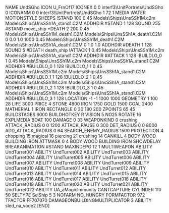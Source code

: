 NAME UndSGho
ICON U_FrnOf17
ICONEX 0 0 interf3\UnitPortrets\UndSGho 0
ICONANM 0 0 interf3\UnitPortrets\UndSGho 1 72 1
MEDIA WATER
MOTIONSTYLE SHEEPS
!STAND   100 0.45   Models\Ships\UnsSSh1M.c2m Models\Ships\UnsSSh1A_stand1.C2M
ADDHDIR #STAND 1 128
SOUND 255 #STAND move_ship
*DEATH   2 200 0.45 Models\Ships\UnsSSh1M_death1.C2M Models\Ships\UnsSSh1A_death1.C2M 0 0.0 1.0 1000  0.45 Models\Ships\UnsSSh1M_death1.C2M Models\Ships\UnsSSh1A_death1.C2M 0 1.0 1.0
ADDHDIR #DEATH 1 128 
SOUND 5 #DEATH death_ship
!ATTACK 1 0.45   Models\Ships\UnsSSh1M.c2m Models\Ships\UnsSSh1A_stand1.C2M
ADDHDIR #ATTACK 1 128
!BUILDLO_0 1 0.45   Models\Ships\UnsSSh1M.c2m Models\Ships\UnsSSh1A_stand1.C2M
ADDHDIR #BUILDLO_0 1 128
!BUILDLO_1 1 0.45   Models\Ships\UnsSSh1M.c2m Models\Ships\UnsSSh1A_stand1.C2M
ADDHDIR #BUILDLO_1 1 128
!BUILDLO_2 1 0.45   Models\Ships\UnsSSh1M.c2m Models\Ships\UnsSSh1A_stand1.C2M
ADDHDIR #BUILDLO_2 1 128
!BUILDLO_3 1 0.45   Models\Ships\UnsSSh1M.c2m Models\Ships\UnsSSh1A_stand1.C2M
ADDHDIR #BUILDLO_3 1 128
LOCATION -1 -1 1000 1000
GEOMETRY 1 100 28
LIFE     3000
PRICE 4 STONE 4800 IRON 1750 GOLD 1500 COAL 2400
MATHERIAL 1 IRON
RECTANGLE 0 30 180 200
ZPOINTS   65 45
BUILDSTAGES 6000
BUILDHOTKEY		R
VISION 5
NO25
ROTATE 16
EXPLMEDIA BOAT 100
DAMAGE   0 33
WEAPONKIND 0 crushing
ATTACK_RADIUS 0 0 1200
ATTACK_PAUSE 0 300
DET_RADIUS 0 0 8000
ADD_ATTACK_RADIUS 0 64
SEARCH_ENEMY_RADIUS 1500
PROTECTION 4 chopping 15 magical 16 piercing 21 crushing 14
CANKILL   4 BODY WOOD BUILDING IRON
ATTMASK 0 4 BODY WOOD BUILDING IRON
SHOWDELAY
BREAKANIMATION #STAND
MAXINDEPO 12 1
MULTIWEAPON
ABILITY UndTurret001
ABILITY UndTurret002
ABILITY UndTurret003
ABILITY UndTurret004
ABILITY UndTurret005
ABILITY UndTurret006
ABILITY UndTurret007
ABILITY UndTurret008
ABILITY UndTurret009
ABILITY UndTurret010
ABILITY UndTurret011
ABILITY UndTurret012
ABILITY UndTurret013
ABILITY UndTurret014
ABILITY UndTurret015
ABILITY UndTurret016
ABILITY UndTurret017
ABILITY UndTurret018
ABILITY UndTurret019
ABILITY UndTurret020
ABILITY UndTurret021
ABILITY UndTurret022
ABILITY	UA_aMagicImmunity
CANTCAPTURE
CYLINDER 110 50
SELTYPE SelShip 5 3
NOFARM
NO_HUNGRY
FORMFACTOR 972
TFACTOR FF707070
DAMAGEONBUILDINGMULTIPLICATOR 3
ABILITY sled_na_vode2
[END]

